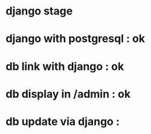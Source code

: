 # django stage
# django with postgresql : ok
# db link with django : ok
# db display in /admin : ok
# db update via django :